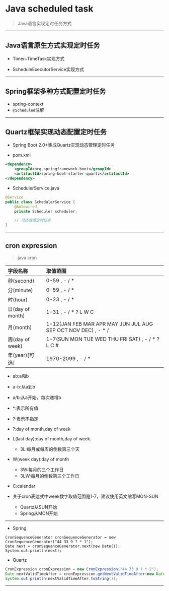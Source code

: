 
# Java scheduled task
> Java语言实现定时任务方式


---
## Java语言原生方式实现定时任务

- Timer+TimeTask实现方式

- ScheduleExecutorService实现方式

---
## Spring框架多种方式配置定时任务

- spring-context
- `@Scheduled`注解

---
## Quartz框架实现动态配置定时任务

- Spring Boot 2.0+集成Quartz实现动态管理定时任务

- pom.xml
```xml
<dependency>
    <groupId>org.springframework.boot</groupId>
    <artifactId>spring-boot-starter-quartz</artifactId>
</dependency>

```
- SchedulerService.java
```java
@Service
public class SchedulerService {
    @Autowired
    private Scheduler scheduler;

    // 动态管理定时任务
}

```


---
## cron expression
> java cron


| 字段名称 | 取值范围 |
| :- | :- |
| 秒(second) | 0-59 , - / * |
| 分(minute) | 0-59 , - / * |
| 时(hour) | 0-23 , - / * |
| 日(day of month) | 1-31 , - / * ? L W C |
| 月(month) | 1-12(JAN FEB MAR APR MAY JUN JUL AUG SEP OCT NOV DEC) , - * / |
| 周(day of week) | 1-7(SUN MON TUE WED THU FRI SAT) , - / * ? L C # |
| 年(year)[可选]| 1970-2099 , - / * |

- ab:a和b
- a-b:从a到b
- a/b:从a开始，每次递增b

- *:表示所有值
- ?:表示不指定

- ?:day of month,day of week

- L(last day):day of month,day of week.
    - 3L:每月或每周的倒数第三个天

- W(week day):day of month
    - 3W:每月的三个工作日
    - 3LW:每月的倒数第三个工作日

- C:calendar

- 关于cron表达式中week数字取值范围是1-7，建议使用英文缩写MON-SUN
    - Quartz从SUN开始
    - Spring从MON开始

---
- Spring
```
CronSequenceGenerator cronSequenceGenerator = new CronSequenceGenerator("44 33 9 ? * 1");
Date next = cronSequenceGenerator.next(new Date());
System.out.println(next);
```
- Quartz
```java
CronExpression cronExpression = new CronExpression("44 33 9 ? * 2");
Date nextValidTimeAfter = cronExpression.getNextValidTimeAfter(new Date());
System.out.println(nextValidTimeAfter.toString());

```

---
